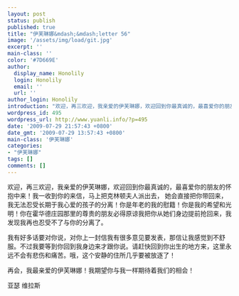 ```yaml
---
layout: post
status: publish
published: true
title: "伊芙琳娜&mdash;&mdash;letter 56"
image: '/assets/img/load/git.jpg'
excerpt: ''
main-class: ''
color: '#7D669E'
author:
  display_name: Honolily
  login: Honolily
  email: ''
  url: ''
author_login: Honolily
introduction: "欢迎，再三欢迎，我亲爱的伊芙琳娜，欢迎回到你最真诚的，最喜爱你的朋友的怀抱中来！我一收到你的来信，马上把克林顿夫人派出去， 她会直接把你带回来，我无法忍受长期于我心爱的孩子的分离！你是年老的我的慰籍！你是我的希望和光明！你在霍华德庄园那里的尊贵的朋友必得原谅我把你从她们身边提前抢回来，我发现我再也忍受不了与你的分离了。"
wordpress_id: 495
wordpress_url: http://www.yuanli.info/?p=495
date: '2009-07-29 21:57:43 +0800'
date_gmt: '2009-07-29 13:57:43 +0800'
main-class: '伊芙琳娜'
categories:
- "伊芙琳娜"
tags: []
comments: []
---
```

欢迎，再三欢迎，我亲爱的伊芙琳娜，欢迎回到你最真诚的，最喜爱你的朋友的怀抱中来！我一收到你的来信，马上把克林顿夫人派出去， 她会直接把你带回来，我无法忍受长期于我心爱的孩子的分离！你是年老的我的慰籍！你是我的希望和光明！你在霍华德庄园那里的尊贵的朋友必得原谅我把你从她们身边提前抢回来，我发现我再也忍受不了与你的分离了。

我有好多话要对你说，对你上一封信我有很多意见要发表，那信让我感觉到不舒服。不过我要等到你回到我身边来才跟你说。请赶快回到你出生的地方来，这里永远不会有悲伤和痛苦。哦，这个安静的住所几乎要被放逐了！

再会，我最亲爱的伊芙琳娜！我期望你与我一样期待着我们的相会！

亚瑟 维拉斯

